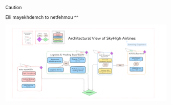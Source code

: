 > [!CAUTION]
> Elli mayekhdemch to netfehmou ^^

![Architectural View](https://github.com/mouralisandra/Data-Management-REST-API/blob/main/architecturalView.png)

